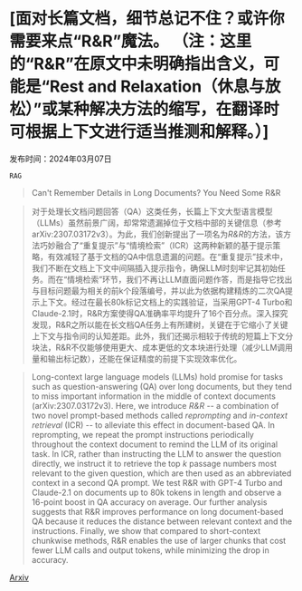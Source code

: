 # [面对长篇文档，细节总记不住？或许你需要来点“R&R”魔法。 （注：这里的“R&R”在原文中未明确指出含义，可能是“Rest and Relaxation（休息与放松）”或某种解决方法的缩写，在翻译时可根据上下文进行适当推测和解释。）]

发布时间：2024年03月07日

`RAG`

> Can't Remember Details in Long Documents? You Need Some R&R

> 对于处理长文档问题回答（QA）这类任务，长篇上下文大型语言模型（LLMs）虽然前景广阔，却常常遗漏掉位于文档中部的关键信息（参考arXiv:2307.03172v3）。为此，我们创新提出了一项名为$\textit{R&R}$的方法，该方法巧妙融合了“重复提示”与“情境检索”（ICR）这两种新颖的基于提示策略，有效减轻了基于文档的QA中信息遗漏的问题。在“重复提示”技术中，我们不断在文档上下文中间隔插入提示指令，确保LLM时刻牢记其初始任务。而在“情境检索”环节，我们不再让LLM直面问题作答，而是指导它找出与目标问题最为相关的前k个段落编号，并以此为依据构建精炼的二次QA提示上下文。经过在最长80k标记文档上的实践验证，当采用GPT-4 Turbo和Claude-2.1时，R&R方案使得QA准确率平均提升了16个百分点。深入探究发现，R&R之所以能在长文档QA任务上有所建树，关键在于它缩小了关键上下文与指令间的认知差距。此外，我们还揭示相较于传统的短篇上下文分块法，R&R不仅能够使用更大、成本更低的文本块进行处理（减少LLM调用量和输出标记数），还能在保证精度的前提下实现效率优化。

> Long-context large language models (LLMs) hold promise for tasks such as question-answering (QA) over long documents, but they tend to miss important information in the middle of context documents (arXiv:2307.03172v3). Here, we introduce $\textit{R&R}$ -- a combination of two novel prompt-based methods called $\textit{reprompting}$ and $\textit{in-context retrieval}$ (ICR) -- to alleviate this effect in document-based QA. In reprompting, we repeat the prompt instructions periodically throughout the context document to remind the LLM of its original task. In ICR, rather than instructing the LLM to answer the question directly, we instruct it to retrieve the top $k$ passage numbers most relevant to the given question, which are then used as an abbreviated context in a second QA prompt. We test R&R with GPT-4 Turbo and Claude-2.1 on documents up to 80k tokens in length and observe a 16-point boost in QA accuracy on average. Our further analysis suggests that R&R improves performance on long document-based QA because it reduces the distance between relevant context and the instructions. Finally, we show that compared to short-context chunkwise methods, R&R enables the use of larger chunks that cost fewer LLM calls and output tokens, while minimizing the drop in accuracy.

[Arxiv](https://arxiv.org/abs/2403.05004)
